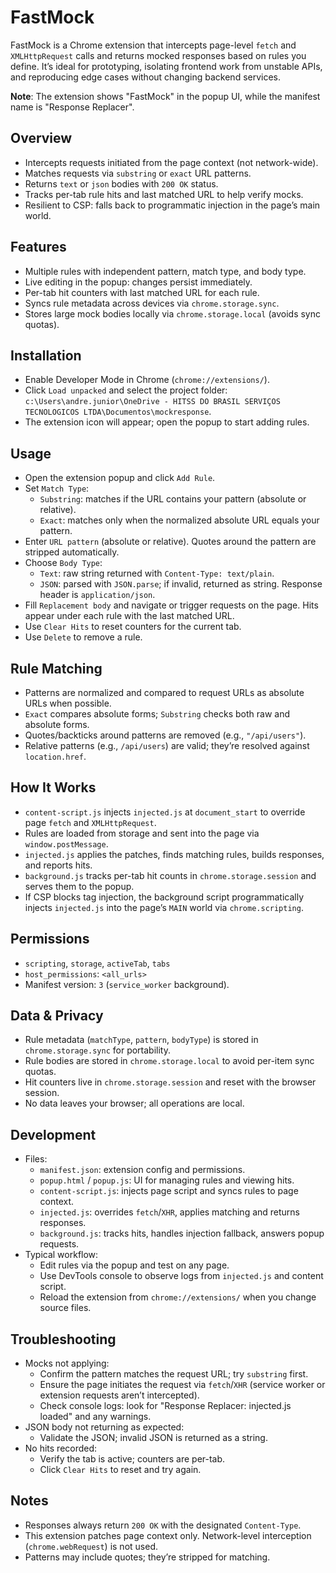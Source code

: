 # FastMock

FastMock is a Chrome extension that intercepts page-level `fetch` and `XMLHttpRequest` calls and returns mocked responses based on rules you define. It’s ideal for prototyping, isolating frontend work from unstable APIs, and reproducing edge cases without changing backend services.

**Note**: The extension shows "FastMock" in the popup UI, while the manifest name is "Response Replacer".

## Overview
- Intercepts requests initiated from the page context (not network-wide).
- Matches requests via `substring` or `exact` URL patterns.
- Returns `text` or `json` bodies with `200 OK` status.
- Tracks per-tab rule hits and last matched URL to help verify mocks.
- Resilient to CSP: falls back to programmatic injection in the page’s main world.

## Features
- Multiple rules with independent pattern, match type, and body type.
- Live editing in the popup: changes persist immediately.
- Per-tab hit counters with last matched URL for each rule.
- Syncs rule metadata across devices via `chrome.storage.sync`.
- Stores large mock bodies locally via `chrome.storage.local` (avoids sync quotas).

## Installation
- Enable Developer Mode in Chrome (`chrome://extensions/`).
- Click `Load unpacked` and select the project folder: `c:\Users\andre.junior\OneDrive - HITSS DO BRASIL SERVIÇOS TECNOLOGICOS LTDA\Documentos\mockresponse`.
- The extension icon will appear; open the popup to start adding rules.

## Usage
- Open the extension popup and click `Add Rule`.
- Set `Match Type`:
  - `Substring`: matches if the URL contains your pattern (absolute or relative).
  - `Exact`: matches only when the normalized absolute URL equals your pattern.
- Enter `URL pattern` (absolute or relative). Quotes around the pattern are stripped automatically.
- Choose `Body Type`:
  - `Text`: raw string returned with `Content-Type: text/plain`.
  - `JSON`: parsed with `JSON.parse`; if invalid, returned as string. Response header is `application/json`.
- Fill `Replacement body` and navigate or trigger requests on the page. Hits appear under each rule with the last matched URL.
- Use `Clear Hits` to reset counters for the current tab.
- Use `Delete` to remove a rule.

## Rule Matching
- Patterns are normalized and compared to request URLs as absolute URLs when possible.
- `Exact` compares absolute forms; `Substring` checks both raw and absolute forms.
- Quotes/backticks around patterns are removed (e.g., `"/api/users"`).
- Relative patterns (e.g., `/api/users`) are valid; they’re resolved against `location.href`.

## How It Works
- `content-script.js` injects `injected.js` at `document_start` to override page `fetch` and `XMLHttpRequest`.
- Rules are loaded from storage and sent into the page via `window.postMessage`.
- `injected.js` applies the patches, finds matching rules, builds responses, and reports hits.
- `background.js` tracks per-tab hit counts in `chrome.storage.session` and serves them to the popup.
- If CSP blocks tag injection, the background script programmatically injects `injected.js` into the page’s `MAIN` world via `chrome.scripting`.

## Permissions
- `scripting`, `storage`, `activeTab`, `tabs`
- `host_permissions`: `<all_urls>`
- Manifest version: `3` (`service_worker` background).

## Data & Privacy
- Rule metadata (`matchType`, `pattern`, `bodyType`) is stored in `chrome.storage.sync` for portability.
- Rule bodies are stored in `chrome.storage.local` to avoid per-item sync quotas.
- Hit counters live in `chrome.storage.session` and reset with the browser session.
- No data leaves your browser; all operations are local.

## Development
- Files:
  - `manifest.json`: extension config and permissions.
  - `popup.html` / `popup.js`: UI for managing rules and viewing hits.
  - `content-script.js`: injects page script and syncs rules to page context.
  - `injected.js`: overrides `fetch`/`XHR`, applies matching and returns responses.
  - `background.js`: tracks hits, handles injection fallback, answers popup requests.
- Typical workflow:
  - Edit rules via the popup and test on any page.
  - Use DevTools console to observe logs from `injected.js` and content script.
  - Reload the extension from `chrome://extensions/` when you change source files.

## Troubleshooting
- Mocks not applying:
  - Confirm the pattern matches the request URL; try `substring` first.
  - Ensure the page initiates the request via `fetch`/`XHR` (service worker or extension requests aren’t intercepted).
  - Check console logs: look for "Response Replacer: injected.js loaded" and any warnings.
- JSON body not returning as expected:
  - Validate the JSON; invalid JSON is returned as a string.
- No hits recorded:
  - Verify the tab is active; counters are per-tab.
  - Click `Clear Hits` to reset and try again.

## Notes
- Responses always return `200 OK` with the designated `Content-Type`.
- This extension patches page context only. Network-level interception (`chrome.webRequest`) is not used.
- Patterns may include quotes; they’re stripped for matching.